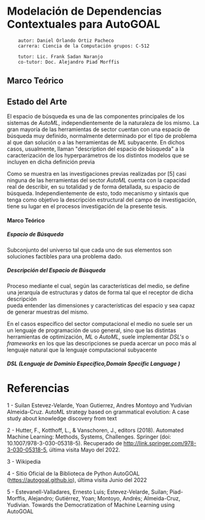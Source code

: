 # Modelación de Dependencias Contextuales para AutoGOAL

        autor: Daniel Orlando Ortiz Pacheco
        carrera: Ciencia de la Computación grupos: C-512

        tutor: Lic. Frank Sadan Naranjo
        co-tutor: Doc. Alejandro Piad Morffis

<!--

Prototype

Introduce Example, that AutoGOAL can't resolver

What is Search Space?
What is DSL? Classification By Reference, and selected features

Reference Description and Classification
Table
Conclusion

-->

## Marco Teórico

<!--
DSL
Metodologías  Bottom-Up Top-Down
-->

## Estado del Arte

<!--
¿Quiénes ya han tratado el mismo tema?
¿Cuáles son sus hipótesis y teorías?
¿Qué bibliografía existe en mi área de estudio?
¿Qué avances se han hecho en el estudio de la temática?
¿Cómo se trabajó sobre este tema a lo largo del tiempo?


Tema: Tratamiento del realismo mágico en la literatura latinoamericana actual.
Límites espaciotemporales: Latinoamérica (o autores latinoamericanos), siglo XXI.
Palabras clave: Realismo mágico, literatura siglo XXI, autores latinoamericanos modernos.
Subtemas: recuperación de corrientes literarias, temas del realismo mágico, funciones del realismo mágico.

Ficha Bibliografica
Referencias de los textos: Hazlas según las normativas que exijan tu trabajo (APA, Vancouver, etc.).
Tema: Reseña de qué trata cada texto.
Tesis: Describe brevemente la postura del autor de cada documento recuperado.
Propósito: Sintetiza qué se quiere demostrar en estos textos.
Ideas centrales: Enumera los puntos principales que desarrolla cada autor.
Conceptos claves: Trata de manera breve los conceptos esenciales para los trabajos recolectados.
Conclusiones: Explica cuál es la conclusión a la que llega cada autor con su texto.


Resúmenes para redactar Estados del Arte
Otro elemento para organizar la información que irá en un estado del arte son los resúmenes. Estos pueden tener, por ejemplo, la siguiente estructura:

Un párrafo introductorio, que incluya el título del texto, su autor y año de publicación. Asimismo, debe reseñar el tema general, la tesis y el propósito que se tratan.
El desarrollo de las ideas principales de los documentos. En cada párrafo de tus resúmenes explica cada una de las ideas fundamentales tratadas por los textos.
Una conclusión. Es decir, breve exposición de los resultados más importantes a los que se llega.


Introducción
Aquí se presenta el tema; el objetivo general y la pregunta de investigación del trabajo en el que el estado del arte se enmarca. Sirve, en consecuencia, para guiar al lector acerca de los motivos e interrogantes que guían la redacción de ese estado del arte.

Desarrollo del Estado del Arte
En esta sección es que debe volcarse toda la información recuperada (y debidamente analizada) de la bibliografía. Es necesario que contenga los siguientes puntos:

Una presentación a grandes rasgos de los resultados que obtuviste de la bibliografía de tu estado del arte. Clasifícalos según las temáticas y factores comunes.
Explicación y comparación de tales temáticas y factores en común. Debes citar y dar las referencias adecuadas para cada texto.
Identificación de las conclusiones generales que tengan incidencia para el trabajo.
Estos aspectos de este segmento de tu proyecto no pueden faltar, además de que su correcta estructuración es clave.

Conclusiones
En este punto, debes escribir las conclusiones que es necesario que el lector tenga en cuenta para comprender tu investigación y cómo se relaciona con tu estado del arte. Como ejemplo, puedes reseñar los campos y líneas de investigación del tema de tu investigación que no están explorados. De este modo, indicas qué dirección tomará tu trabajo.
 -->

El espacio de búsqueda es una de las componentes principales de los sistemas
de _AutoML_, independientemente de la naturaleza de los mismo. La gran mayoría
de las herramientas de sector cuentan con una espacio de búsqueda muy definido,
normalmente determinado por el tipo de problema al que dan solución o a las
herramientas de _ML_ subyacente. En dichos casos, usualmente, llaman "description
del espacio de búsqueda" a la caracterización de los hyperparámetros de los
distintos modelos que se incluyen en dicha definición previa

Como se muestra en las investigaciones previas realizadas por [5] casi ninguna
de las herramientas del sector _AutoML_ cuenta con la capacidad real de describir,
en su totalidad y de forma detallada, su espacio de búsqueda. Independientemente
de esto, todo mecanismo y sintaxis que tenga como objetivo la descripción estructural
del campo de investigación, tiene su lugar en el procesos investigación de la presente
tesis.

#### Marco Teórico

##### _Espacio de Búsqueda_

Subconjunto del universo tal que cada uno de sus elementos son soluciones factibles
para una problema dado.

##### _Descripción del Espacio de Búsqueda_

Proceso mediante el cual, según las características del medio, se define una
jerarquía de estructuras y datos de forma tal que el receptor de dicha descripción  
pueda entender las dimensiones y características del espacio y sea capaz de generar
muestras del mismo.

En el casos específico del sector computacional el medio no suele ser un un lenguaje
de programación de uso general, sino que las distintas herramientas de optimización, _ML_
o _AutoML_, suele implementar _DSL's_ o _frameworks_ en los que las descripciones se
pueda acercar un poco más al lenguaje natural que la lenguaje computacional subyacente

##### _DSL_ (_Lenguaje de Dominio Específico_,_Domain Specific Language_ )

# Referencias

1 - Suilan Estevez-Velarde, Yoan Gutierrez, Andres Montoyo and Yudivian
Almeida-Cruz. AutoML strategy based on grammatical evolution: A case
study about knowledge discovery from text

2 - Hutter, F., Kotthoff, L., & Vanschoren, J., editors (2018). Automated
Machine Learning: Methods, Systems, Challenges. Springer
(doi: 10.1007/978-3-030-05318-5). Recuperado de
http://link.springer.com/978-3-030-05318-5, última visita Mayo del 2022.

3 - Wikipedia

4 - Sitio Oficial de la Biblioteca de Python AutoGOAL
(https://autogoal.github.io), última visita Junio del 2022

5 - Estevanell-Valladares, Ernesto Luis; Estevez-Velarde, Suilan;
Piad- Morffis, Alejandro; Gutiérrez, Yoan; Montoyo, Andrés; Almeida-Cruz,
Yudivian. Towards the Democratization of Machine Learning using AutoGOAL
